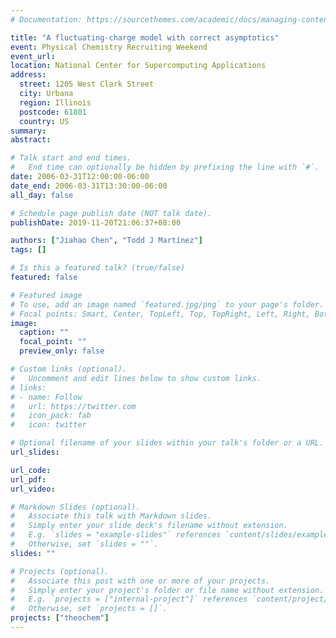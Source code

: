 ```yaml
---
# Documentation: https://sourcethemes.com/academic/docs/managing-content/

title: "A fluctuating-charge model with correct asymptotics"
event: Physical Chemistry Recruiting Weekend
event_url:
location: National Center for Supercomputing Applications
address:
  street: 1205 West Clark Street
  city: Urbana
  region: Illinois
  postcode: 61801
  country: US
summary:
abstract:

# Talk start and end times.
#   End time can optionally be hidden by prefixing the line with `#`.
date: 2006-03-31T12:00:00-06:00
date_end: 2006-03-31T13:30:00-06:00
all_day: false

# Schedule page publish date (NOT talk date).
publishDate: 2019-11-20T21:06:37+08:00

authors: ["Jiahao Chen", "Todd J Martínez"]
tags: []

# Is this a featured talk? (true/false)
featured: false

# Featured image
# To use, add an image named `featured.jpg/png` to your page's folder. 
# Focal points: Smart, Center, TopLeft, Top, TopRight, Left, Right, BottomLeft, Bottom, BottomRight.
image:
  caption: ""
  focal_point: ""
  preview_only: false

# Custom links (optional).
#   Uncomment and edit lines below to show custom links.
# links:
# - name: Follow
#   url: https://twitter.com
#   icon_pack: fab
#   icon: twitter

# Optional filename of your slides within your talk's folder or a URL.
url_slides:

url_code:
url_pdf:
url_video:

# Markdown Slides (optional).
#   Associate this talk with Markdown slides.
#   Simply enter your slide deck's filename without extension.
#   E.g. `slides = "example-slides"` references `content/slides/example-slides.md`.
#   Otherwise, set `slides = ""`.
slides: ""

# Projects (optional).
#   Associate this post with one or more of your projects.
#   Simply enter your project's folder or file name without extension.
#   E.g. `projects = ["internal-project"]` references `content/project/deep-learning/index.md`.
#   Otherwise, set `projects = []`.
projects: ["theochem"]
---
```

